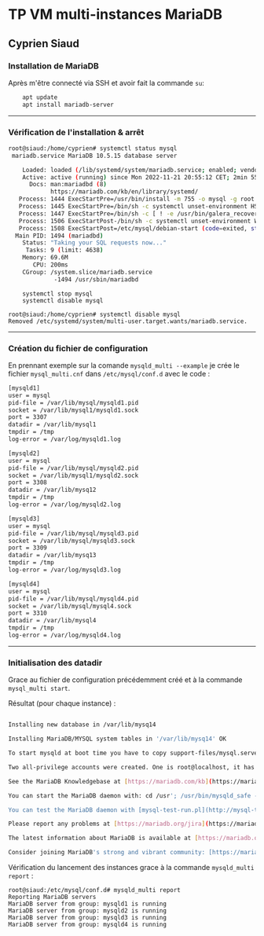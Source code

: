 # TP VM multi-instances MariaDB
## Cyprien Siaud

### Installation de MariaDB
Après m'être connecté via SSH et avoir fait la commande `su`:

```bash
    apt update
    apt install mariadb-server
```
---

### Vérification de l'installation & arrêt

```bash
root@siaud:/home/cyprien# systemctl status mysql
 mariadb.service MariaDB 10.5.15 database server

    Loaded: loaded (/lib/systemd/system/mariadb.service; enabled; vendor preset: enabled)
    Active: active (running) since Mon 2022-11-21 20:55:12 CET; 2min 55s ago
      Docs: man:mariadbd (8)
            https://mariadb.com/kb/en/library/systemd/
   Process: 1444 ExecStartPre=/usr/bin/install -m 755 -o mysql -g root -d /var/run/mysqld (code=ex
   Process: 1445 ExecStartPre=/bin/sh -c systemctl unset-environment HSREP_START_POSITION (code=e
   Process: 1447 ExecStartPre=/bin/sh -c [ ! -e /usr/bin/galera_recovery ] && VAR= || VAR= cd /u
   Process: 1506 ExecStartPost-/bin/sh -c systemctl unset-environment WSREP_START_POSITION (code=
   Process: 1508 ExecStartPost=/etc/mysql/debian-start (code=exited, status=0/SUCCESS)
  Main PID: 1494 (mariadbd)
    Status: "Taking your SQL requests now..."
     Tasks: 9 (limit: 4638)
    Memory: 69.6M
       CPU: 200ms
    CGroup: /system.slice/mariadb.service
             -1494 /usr/sbin/mariadbd
```

```
    systemctl stop mysql
    systemctl disable mysql
```
```
root@siaud:/home/cyprien# systemctl disable mysql
Removed /etc/systemd/system/multi-user.target.wants/mariadb.service.
```
---

### Création du fichier de configuration

En prennant exemple sur la comande `mysqld_multi --example` je crée le fichier `mysql_multi.cnf` dans `/etc/mysql/conf.d` avec le code :

```bash
[mysqld1]
user = mysql
pid-file = /var/lib/mysql/mysqld1.pid
socket = /var/lib/mysql1/mysqld1.sock
port = 3307
datadir = /var/lib/mysql1
tmpdir = /tmp
log-error = /var/log/mysqld1.log

[mysqld2]
user = mysql
pid-file = /var/lib/mysql/mysqld2.pid
socket = /var/lib/mysql1/mysqld2.sock
port = 3308
datadir = /var/lib/mysq12
tmpdir = /tmp
log-error = /var/log/mysqld2.log

[mysqld3]
user = mysql
pid-file = /var/lib/mysql/mysqld3.pid
socket = /var/lib/mysql/mysqld3.sock
port = 3309
datadir = /var/lib/mysq13
tmpdir = /tmp
log-error = /var/log/mysqld3.log

[mysqld4]
user = mysql
pid-file = /var/lib/mysql/mysqld4.pid
socket = /var/lib/mysql/mysql4.sock
port = 3310
datadir = /var/lib/mysql4
tmpdir = /tmp
log-error = /var/log/mysqld4.log

```
---

### Initialisation des datadir

Grace au fichier de configuration précédemment créé et à la commande `mysql_multi start`.

Résultat (pour chaque instance) :

```bash

Installing new database in /var/lib/mysq14

Installing MariaDB/MYSQL system tables in '/var/lib/mysq14' OK

To start mysqld at boot time you have to copy support-files/mysql.server to the right place for your system

Two all-privilege accounts were created. One is root@localhost, it has no password, but you need to be system 'root' user to connect. Use, for example, sudo mysql The second is mysql@localhost, it has no password either, but you need to be the system 'mysql' user to connect. After connecting you can set the password, if you would need to be able to connect as any of these users with a password and without sudo

See the MariaDB Knowledgebase at [https://mariadb.com/kb](https://mariadb.com/kb)

You can start the MariaDB daemon with: cd /usr'; /usr/bin/mysqld_safe --datadir='/var/lib/mysql4'

You can test the MariaDB daemon with [mysql-test-run.pl](http://mysql-test-run.pl/) cd /usr/mysql-test'; per1 [mysql-test-run.pl](http://mysql-test-run.pl/)

Please report any problems at [https://mariadb.org/jira](https://mariadb.org/jira)

The latest information about MariaDB is available at [https://mariadb.org/](https://mariadb.org/).

Consider joining MariaDB's strong and vibrant community: [https://mariadb.org/get-involved/](https://mariadb.org/get-involved/)

```

Vérification du lancement des instances grace à la commande `mysqld_multi report` :

```
root@siaud:/etc/mysql/conf.d# mysqld_multi report
Reporting MariaDB servers
MariaDB server from group: mysqld1 is running
MariaDB server from group: mysqld2 is running
MariaDB server from group: mysqld3 is running
MariaDB server from group: mysqld4 is running
```
